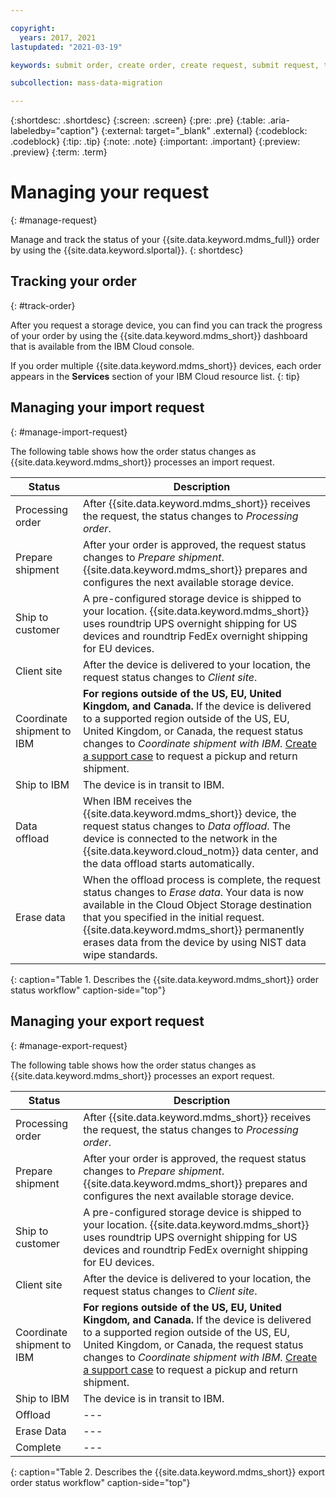 ```yaml
---

copyright:
  years: 2017, 2021
lastupdated: "2021-03-19"

keywords: submit order, create order, create request, submit request, track order, track request

subcollection: mass-data-migration

---
```


{:shortdesc: .shortdesc}
{:screen: .screen}
{:pre: .pre}
{:table: .aria-labeledby="caption"}
{:external: target="_blank" .external}
{:codeblock: .codeblock}
{:tip: .tip}
{:note: .note}
{:important: .important}
{:preview: .preview}
{:term: .term}

# Managing your request
{: #manage-request}

Manage and track the status of your {{site.data.keyword.mdms_full}} order by using the {{site.data.keyword.slportal}}.
{: shortdesc}


## Tracking your order 
{: #track-order}

After you request a storage device, you can find you can track the progress of your order by using the {{site.data.keyword.mdms_short}} dashboard that is available from the IBM Cloud console.

If you order multiple {{site.data.keyword.mdms_short}} devices, each order appears in the **Services** section of your IBM Cloud resource list.
{: tip}

## Managing your import request 
{: #manage-import-request}

The following table shows how the order status changes as {{site.data.keyword.mdms_short}} processes an import request.

| Status | Description |
| --- | --- |
| Processing order | After {{site.data.keyword.mdms_short}} receives the request, the status changes to _Processing order_. |
| Prepare shipment | After your order is approved, the request status changes to _Prepare shipment_. {{site.data.keyword.mdms_short}} prepares and configures the next available storage device.  |
| Ship to customer | A pre-configured storage device is shipped to your location. {{site.data.keyword.mdms_short}} uses roundtrip UPS overnight shipping for US devices and roundtrip FedEx overnight shipping for EU devices.|
| Client site | After the device is delivered to your location, the request status changes to _Client site_. |
| Coordinate shipment to IBM | **For regions outside of the US, EU, United Kingdom, and Canada.** If the device is delivered to a supported region outside of the US, EU, United Kingdom, or Canada, the request status changes to _Coordinate shipment with IBM_. [Create a support case](/docs/mass-data-migration?topic=mass-data-migration-return-device#return-device-from-other-regions) to request a pickup and return shipment. |
| Ship to IBM | The device is in transit to IBM. |
| Data offload | When IBM receives the {{site.data.keyword.mdms_short}} device, the request status changes to _Data offload_. The device is connected to the network in the {{site.data.keyword.cloud_notm}} data center, and the data offload starts automatically.  |
| Erase data | When the offload process is complete, the request status changes to _Erase data_. Your data is now available in the Cloud Object Storage destination that you specified in the initial request. {{site.data.keyword.mdms_short}} permanently erases data from the device by using NIST data wipe standards. |
{: caption="Table 1. Describes the {{site.data.keyword.mdms_short}} order status workflow" caption-side="top"}

## Managing your export request 
{: #manage-export-request}

The following table shows how the order status changes as {{site.data.keyword.mdms_short}} processes an export request.

| Status | Description |
| --- | --- |
| Processing order | After {{site.data.keyword.mdms_short}} receives the request, the status changes to _Processing order_. |
| Prepare shipment | After your order is approved, the request status changes to _Prepare shipment_. {{site.data.keyword.mdms_short}} prepares and configures the next available storage device.  |
| Ship to customer | A pre-configured storage device is shipped to your location. {{site.data.keyword.mdms_short}} uses roundtrip UPS overnight shipping for US devices and roundtrip FedEx overnight shipping for EU devices.|
| Client site | After the device is delivered to your location, the request status changes to _Client site_. |
| Coordinate shipment to IBM | **For regions outside of the US, EU, United Kingdom, and Canada.** If the device is delivered to a supported region outside of the US, EU, United Kingdom, or Canada, the request status changes to _Coordinate shipment with IBM_. [Create a support case](/docs/mass-data-migration?topic=mass-data-migration-return-device#return-device-from-other-regions) to request a pickup and return shipment. |
| Ship to IBM | The device is in transit to IBM. |
| Offload | --- |
| Erase Data | --- |
| Complete | --- |
{: caption="Table 2. Describes the {{site.data.keyword.mdms_short}} export order status workflow" caption-side="top"}